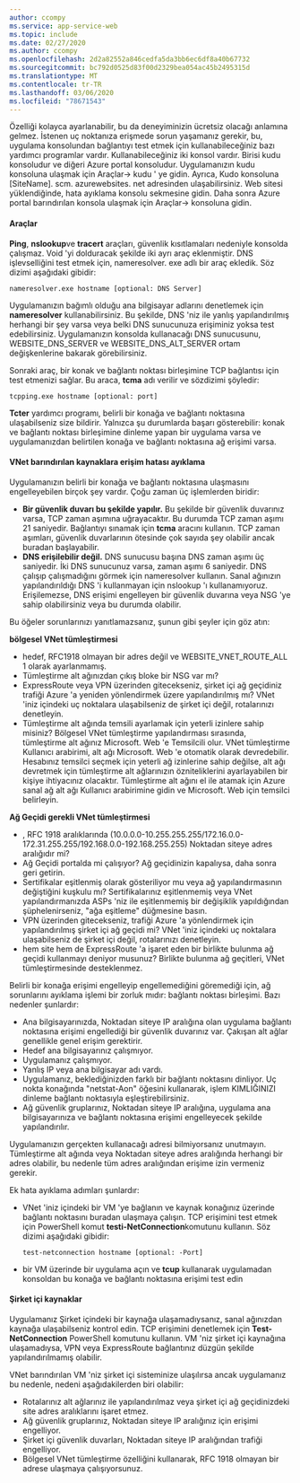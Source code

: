 ```yaml
---
author: ccompy
ms.service: app-service-web
ms.topic: include
ms.date: 02/27/2020
ms.author: ccompy
ms.openlocfilehash: 2d2a82552a846cedfa5da3bb6ec6df8a40b67732
ms.sourcegitcommit: bc792d0525d83f00d2329bea054ac45b2495315d
ms.translationtype: MT
ms.contentlocale: tr-TR
ms.lasthandoff: 03/06/2020
ms.locfileid: "78671543"
---
```

Özelliği kolayca ayarlanabilir, bu da deneyiminizin ücretsiz olacağı anlamına gelmez. İstenen uç noktanıza erişmede sorun yaşamanız gerekir, bu, uygulama konsolundan bağlantıyı test etmek için kullanabileceğiniz bazı yardımcı programlar vardır. Kullanabileceğiniz iki konsol vardır. Birisi kudu konsoludur ve diğeri Azure portal konsoludur. Uygulamanızın kudu konsoluna ulaşmak için Araçlar-> kudu ' ye gidin. Ayrıca, Kudo konsoluna [SiteName]. scm. azurewebsites. net adresinden ulaşabilirsiniz. Web sitesi yüklendiğinde, hata ayıklama konsolu sekmesine gidin. Daha sonra Azure portal barındırılan konsola ulaşmak için Araçlar-> konsoluna gidin. 

#### <a name="tools"></a>Araçlar
**Ping**, **nslookup**ve **tracert** araçları, güvenlik kısıtlamaları nedeniyle konsolda çalışmaz. Void 'yi dolduracak şekilde iki ayrı araç eklenmiştir. DNS işlevselliğini test etmek için, nameresolver. exe adlı bir araç ekledik. Söz dizimi aşağıdaki gibidir:

    nameresolver.exe hostname [optional: DNS Server]

Uygulamanızın bağımlı olduğu ana bilgisayar adlarını denetlemek için **nameresolver** kullanabilirsiniz. Bu şekilde, DNS 'niz ile yanlış yapılandırılmış herhangi bir şey varsa veya belki DNS sunucunuza erişiminiz yoksa test edebilirsiniz. Uygulamanızın konsolda kullanacağı DNS sunucusunu, WEBSITE_DNS_SERVER ve WEBSITE_DNS_ALT_SERVER ortam değişkenlerine bakarak görebilirsiniz.

Sonraki araç, bir konak ve bağlantı noktası birleşimine TCP bağlantısı için test etmenizi sağlar. Bu araca, **tcma** adı verilir ve sözdizimi şöyledir:

    tcpping.exe hostname [optional: port]

**Tcter** yardımcı programı, belirli bir konağa ve bağlantı noktasına ulaşabilseniz size bildirir. Yalnızca şu durumlarda başarı gösterebilir: konak ve bağlantı noktası birleşimine dinleme yapan bir uygulama varsa ve uygulamanızdan belirtilen konağa ve bağlantı noktasına ağ erişimi varsa.

#### <a name="debugging-access-to-vnet-hosted-resources"></a>VNet barındırılan kaynaklara erişim hatası ayıklama
Uygulamanızın belirli bir konağa ve bağlantı noktasına ulaşmasını engelleyebilen birçok şey vardır. Çoğu zaman üç işlemlerden biridir:

* **Bir güvenlik duvarı bu şekilde yapılır.** Bu şekilde bir güvenlik duvarınız varsa, TCP zaman aşımına uğrayacaktır. Bu durumda TCP zaman aşımı 21 saniyedir. Bağlantıyı sınamak için **tcma** aracını kullanın. TCP zaman aşımları, güvenlik duvarlarının ötesinde çok sayıda şey olabilir ancak buradan başlayabilir. 
* **DNS erişilebilir değil.** DNS sunucusu başına DNS zaman aşımı üç saniyedir. İki DNS sunucunuz varsa, zaman aşımı 6 saniyedir. DNS çalışıp çalışmadığını görmek için nameresolver kullanın. Sanal ağınızın yapılandırıldığı DNS 'i kullanmayan için nslookup 'ı kullanamıyoruz. Erişilemezse, DNS erişimi engelleyen bir güvenlik duvarına veya NSG 'ye sahip olabilirsiniz veya bu durumda olabilir.

Bu öğeler sorunlarınızı yanıtlamazsanız, şunun gibi şeyler için göz atın: 

**bölgesel VNet tümleştirmesi**
* hedef, RFC1918 olmayan bir adres değil ve WEBSITE_VNET_ROUTE_ALL 1 olarak ayarlanmamış.
* Tümleştirme alt ağınızdan çıkış bloke bir NSG var mı?
* ExpressRoute veya VPN üzerinden gitecekseniz, şirket içi ağ geçidiniz trafiği Azure 'a yeniden yönlendirmek üzere yapılandırılmış mı? VNet 'iniz içindeki uç noktalara ulaşabilseniz de şirket içi değil, rotalarınızı denetleyin.
* Tümleştirme alt ağında temsili ayarlamak için yeterli izinlere sahip misiniz? Bölgesel VNet tümleştirme yapılandırması sırasında, tümleştirme alt ağınız Microsoft. Web 'e Temsilcili olur. VNet tümleştirme Kullanıcı arabirimi, alt ağı Microsoft. Web 'e otomatik olarak devredebilir. Hesabınız temsilci seçmek için yeterli ağ izinlerine sahip değilse, alt ağı devretmek için tümleştirme alt ağlarınızın özniteliklerini ayarlayabilen bir kişiye ihtiyacınız olacaktır. Tümleştirme alt ağını el ile atamak için Azure sanal ağ alt ağı Kullanıcı arabirimine gidin ve Microsoft. Web için temsilci belirleyin. 

**Ağ Geçidi gerekli VNet tümleştirmesi**
* , RFC 1918 aralıklarında (10.0.0.0-10.255.255.255/172.16.0.0-172.31.255.255/192.168.0.0-192.168.255.255) Noktadan siteye adres aralığıdır mi?
* Ağ Geçidi portalda mi çalışıyor? Ağ geçidinizin kapalıysa, daha sonra geri getirin.
* Sertifikalar eşitlenmiş olarak gösteriliyor mu veya ağ yapılandırmasının değiştiğini kuşkulu mı?  Sertifikalarınız eşitlenmemiş veya VNet yapılandırmanızda ASPs 'niz ile eşitlenmemiş bir değişiklik yapıldığından şüphelenirseniz, "ağa eşitleme" düğmesine basın.
* VPN üzerinden gitecekseniz, trafiği Azure 'a yönlendirmek için yapılandırılmış şirket içi ağ geçidi mi? VNet 'iniz içindeki uç noktalara ulaşabilseniz de şirket içi değil, rotalarınızı denetleyin.
* hem site hem de ExpressRoute 'a işaret eden bir birlikte bulunma ağ geçidi kullanmayı deniyor musunuz? Birlikte bulunma ağ geçitleri, VNet tümleştirmesinde desteklenmez.

Belirli bir konağa erişimi engelleyip engellemediğini göremediği için, ağ sorunlarını ayıklama işlemi bir zorluk mıdır: bağlantı noktası birleşimi. Bazı nedenler şunlardır:

* Ana bilgisayarınızda, Noktadan siteye IP aralığına olan uygulama bağlantı noktasına erişimi engellediği bir güvenlik duvarınız var. Çakışan alt ağlar genellikle genel erişim gerektirir.
* Hedef ana bilgisayarınız çalışmıyor.
* Uygulamanız çalışmıyor.
* Yanlış IP veya ana bilgisayar adı vardı.
* Uygulamanız, beklediğinizden farklı bir bağlantı noktasını dinliyor. Uç nokta konağında "netstat-Aon" öğesini kullanarak, işlem KIMLIĞINIZI dinleme bağlantı noktasıyla eşleştirebilirsiniz. 
* Ağ güvenlik gruplarınız, Noktadan siteye IP aralığına, uygulama ana bilgisayarınıza ve bağlantı noktasına erişimi engelleyecek şekilde yapılandırılır.

Uygulamanızın gerçekten kullanacağı adresi bilmiyorsanız unutmayın. Tümleştirme alt ağında veya Noktadan siteye adres aralığında herhangi bir adres olabilir, bu nedenle tüm adres aralığından erişime izin vermeniz gerekir. 

Ek hata ayıklama adımları şunlardır:

* VNet 'iniz içindeki bir VM 'ye bağlanın ve kaynak konağınız üzerinde bağlantı noktasını buradan ulaşmaya çalışın. TCP erişimini test etmek için PowerShell komut **testi-NetConnection**komutunu kullanın. Söz dizimi aşağıdaki gibidir:

      test-netconnection hostname [optional: -Port]

* bir VM üzerinde bir uygulama açın ve **tcup** kullanarak uygulamadan konsoldan bu konağa ve bağlantı noktasına erişimi test edin

#### <a name="on-premises-resources"></a>Şirket içi kaynaklar ####

Uygulamanız Şirket içindeki bir kaynağa ulaşamadıysanız, sanal ağınızdan kaynağa ulaşabilseniz kontrol edin. TCP erişimini denetlemek için **Test-NetConnection** PowerShell komutunu kullanın. VM 'niz şirket içi kaynağına ulaşamadıysa, VPN veya ExpressRoute bağlantınız düzgün şekilde yapılandırılmamış olabilir.

VNet barındırılan VM 'niz şirket içi sisteminize ulaşılırsa ancak uygulamanız bu nedenle, nedeni aşağıdakilerden biri olabilir:

* Rotalarınız alt ağlarınız ile yapılandırılmaz veya şirket içi ağ geçidinizdeki site adres aralıklarını işaret etmez.
* Ağ güvenlik gruplarınız, Noktadan siteye IP aralığınız için erişimi engelliyor.
* Şirket içi güvenlik duvarları, Noktadan siteye IP aralığından trafiği engelliyor.
* Bölgesel VNet tümleştirme özelliğini kullanarak, RFC 1918 olmayan bir adrese ulaşmaya çalışıyorsunuz.